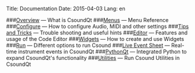 Title: Documentation
Date: 2015-04-03
Lang: en

###[Overview](overview.html) — What is CsoundQt
###[Menus](csoundqt-menus.html) — Menu Reference
###[Configure](configuring-csoundqt.html) — How to configure Audio, MIDI and other settings
###[Tips and Tricks](tips-and-tricks.html) — Trouble shooting and useful hints
###[Editor](editor.html) — Features and usage of the Code Editor
###[Widgets](widgets.html) — How to create and use Widgets
###[Run](run.html) — Different options to run Csound
###[Live Event Sheet](live-event-sheet.html) — Real-time instrument events in CsoundQt
###[PythonQt](python.html) — Integrated Python to expand CsoundQt's functionality
###[Utilities](utilities.html) — Run Csound Utilities in CsoundQt
